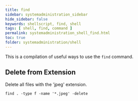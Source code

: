 ```yaml
---
title: find
sidebar: systemadministration_sidebar
hide_sidebar: false
keywords: shellscript, find, shell
tags: [ shell, find, command ]
permalink: systemadministration_shell_find.html
toc: true
folder: systemadministration/shell
---
```


This is a compilation of useful ways to use the ```find``` command.

## Delete from Extension

Delete all files with the 'jpeg' extension.

```
find . -type f -name '*.jpeg' -delete
```
